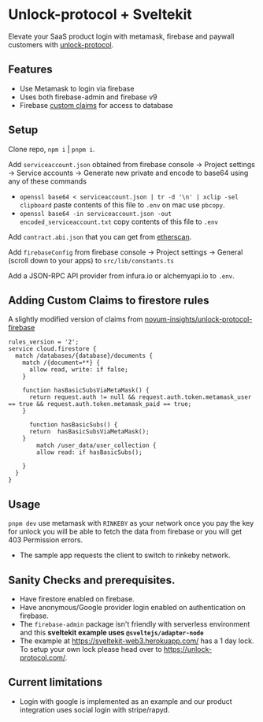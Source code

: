 # Unlock-protocol + Sveltekit

Elevate your SaaS product login with metamask, firebase and paywall customers with [unlock-protocol](https://unlock-protocol.com/).

## Features

- Use Metamask to login via firebase
- Uses both firebase-admin and firebase v9
- Firebase [custom claims](https://firebase.google.com/docs/auth/admin/custom-claims) for access to database

## Setup

Clone repo, `npm i` | `pnpm i`.

Add `serviceaccount.json` obtained from firebase console -> Project settings -> Service accounts -> Generate new private and encode to base64 using any of these commands

- `openssl base64 < serviceaccount.json | tr -d '\n' | xclip -sel clipboard` paste contents of this file to `.env` on mac use `pbcopy`.
- `openssl base64 -in serviceaccount.json -out encoded_serviceaccount.txt` copy contents of this file to `.env`

Add `contract.abi.json` that you can get from [etherscan](https://rinkeby.etherscan.io/address/0x3f496D438aE2520ee839f3909ECeCcA40B4B22D3#code).

Add `firebaseConfig` from firebase console -> Project settings -> General (scroll down to your apps) to `src/lib/constants.ts`

Add a JSON-RPC API provider from infura.io or alchemyapi.io to `.env`.

## Adding Custom Claims to firestore rules

A slightly modified version of claims from [novum-insights/unlock-protocol-firebase](https://github.com/novum-insights/unlock-protocol-firebase#using-claims-for-role-based-access)

```
rules_version = '2';
service cloud.firestore {
  match /databases/{database}/documents {
    match /{document=**} {
      allow read, write: if false;
    }

    function hasBasicSubsViaMetaMask() {
      return request.auth != null && request.auth.token.metamask_user == true && request.auth.token.metamask_paid == true;
    }

	  function hasBasicSubs() {
      return  hasBasicSubsViaMetaMask();
    }
		match /user_data/user_collection {
    	allow read: if hasBasicSubs();

  	}
  }
}
```

## Usage

`pnpm dev` use metamask with `RINKEBY` as your network once you pay the key for unlock you will be able to fetch the data from firebase or you will get 403 Permission errors.

- The sample app requests the client to switch to rinkeby network.

## Sanity Checks and prerequisites.

- Have firestore enabled on firebase.
- Have anonymous/Google provider login enabled on authentication on firebase.
- The `firebase-admin` package isn't friendly with serverless environment and this **sveltekit example uses `@sveltejs/adapter-node`**
- The example at https://sveltekit-web3.herokuapp.com/ has a 1 day lock. To setup your own lock please head over to https://unlock-protocol.com/.


## Current limitations

- Login with google is implemented as an example and our product integration uses social login with stripe/rapyd.
